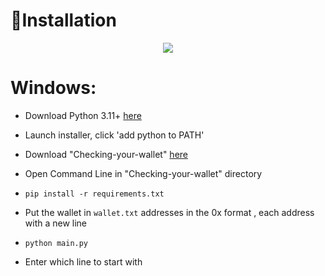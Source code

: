 ﻿
🧾Installation
===================================
<p align="center">
  <img src="https://blockscan.com/assets/svg/logo/blockscan-logo.svg?v=0.0.1">
</p>

# Windows:


 * Download Python 3.11+ [here](https://www.python.org/downloads) 

 * Launch installer, click 'add python to PATH'

 * Download "Checking-your-wallet" [here]([https://github.com/Forvad/Checking-your-wallet/archive/refs/heads/main.zip](https://github.com/Forvad/Checking-your-wallet/archive/refs/heads/main.zip))

 * Open Command Line in "Checking-your-wallet" directory

 * `pip install -r requirements.txt`

 * Put the wallet in `wallet.txt` addresses in the 0x format , each address with a new line

 * `python main.py`

 * Enter which line to start with

